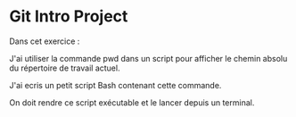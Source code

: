 # Git Intro Project
Dans cet exercice :

J'ai utiliser la commande pwd dans un script pour afficher le chemin absolu du répertoire de travail actuel.

J'ai ecris un petit script Bash contenant cette commande.

On doit rendre ce script exécutable et le lancer depuis un terminal.
